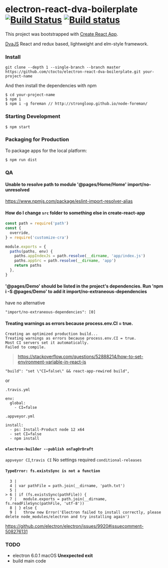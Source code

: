 # electron-react-dva-boilerplate [![Build Status](https://travis-ci.org/ctocto/electron-react-dva-boilerplate.svg?branch=master)](https://travis-ci.org/ctocto/electron-react-dva-boilerplate) [![Build status](https://ci.appveyor.com/api/projects/status/41gt4n789837ftps?svg=true)](https://ci.appveyor.com/project/Northerner/electron-react-dva-boilerplate)


This project was bootstrapped with [Create React App](https://github.com/facebook/create-react-app).

[DvaJS](https://dvajs.com/) React and redux based, lightweight and elm-style framework.

### Install
```github
git clone --depth 1 --single-branch --branch master https://github.com/ctocto/electron-react-dva-boilerplate.git your-project-name
```
And then install the dependencies with npm
```
$ cd your-project-name
$ npm i
$ npm i -g foreman // http://strongloop.github.io/node-foreman/
```
### Starting Development
```
$ npm start
```

### Packaging for Production
To package apps for the local platform:
```
$ npm run dist
```


### QA

#### Unable to resolve path to module '@pages/Home/Home'  import/no-unresolved
https://www.npmjs.com/package/eslint-import-resolver-alias

#### How do I change `src` folder to something else in create-react-app
```js
const path = require('path')
const {
  override,
} = require('customize-cra')

module.exports = {
  paths(paths, env) {
    paths.appIndexJs = path.resolve(__dirname, 'app/index.js')
    paths.appSrc = path.resolve(__dirname, 'app')
    return paths
  },
}
```

#### '@pages/Demo' should be listed in the project's dependencies. Run 'npm i -S @pages/Demo' to add it            import/no-extraneous-dependencies
have no alternative
```
"import/no-extraneous-dependencies": [0]
```

#### Treating warnings as errors because process.env.CI = true.
```
Creating an optimized production build...
Treating warnings as errors because process.env.CI = true.
Most CI servers set it automatically.
Failed to compile.
```
> https://stackoverflow.com/questions/52888214/how-to-set-environment-variable-in-react-js
```
"build": "set \"CI=false\" && react-app-rewired build",
```
or

`.travis.yml`
```
env:
  global:
    - CI=false
```
`.appveyor.yml`
```
install:
  - ps: Install-Product node 12 x64
  - set CI=false
  - npm install
```

#### `electron-builder --publish onTagOrDraft`
`appveyor CI`,`travis CI` No settings required `conditional-releases`

#### `TypeError: fs.existsSync is not a function`
```
  3 | 
  4 | var pathFile = path.join(__dirname, 'path.txt')
  5 | 
> 6 | if (fs.existsSync(pathFile)) {
  7 |   module.exports = path.join(__dirname, fs.readFileSync(pathFile, 'utf-8'))
  8 | } else {
  9 |   throw new Error('Electron failed to install correctly, please delete node_modules/electron and try installing again')

```
https://github.com/electron/electron/issues/9920#issuecomment-508276131

### TODO
* electron 6.0.1 macOS **Unexpected exit**
* build main code